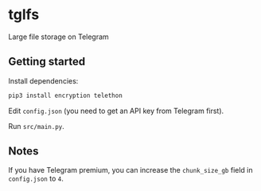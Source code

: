 # tglfs
Large file storage on Telegram

## Getting started
Install dependencies:
```sh
pip3 install encryption telethon
```

Edit `config.json` (you need to get an API key from Telegram first).

Run `src/main.py`.

## Notes
If you have Telegram premium, you can increase the `chunk_size_gb` field in `config.json` to `4`.
